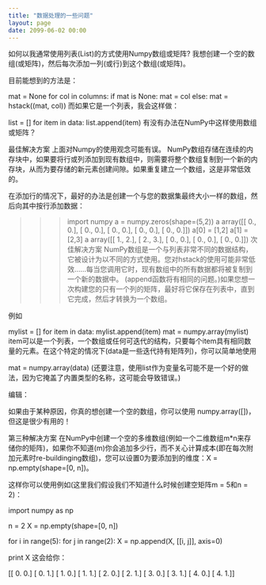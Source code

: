 ```yaml
---
title: "数据处理的一些问题"
layout: page
date: 2099-06-02 00:00
---
```


如何以我通常使用列表(List)的方式使用Numpy数组或矩阵? 我想创建一个空的数组(或矩阵)，然后每次添加一列(或行)到这个数组(或矩阵)。

目前能想到的方法是：

mat = None
for col in columns:
    if mat is None:
        mat = col
    else:
        mat = hstack((mat, col))
而如果它是一个列表，我会这样做：

list = []
for item in data:
    list.append(item)
有没有办法在NumPy中这样使用数组或矩阵？

最佳解决方案
上面对Numpy的使用观念可能有误。 NumPy数组存储在连续的内存块中，如果要将行或列添加到现有数组中，则需要将整个数组复制到一个新的内存块，从而为要存储的新元素创建间隙。如果重复建立一个数组，这是非常低效的。

在添加行的情况下，最好的办法是创建一个与您的数据集最终大小一样的数组，然后向其中按行添加数据：

>>> import numpy
>>> a = numpy.zeros(shape=(5,2))
>>> a
array([[ 0.,  0.],
   [ 0.,  0.],
   [ 0.,  0.],
   [ 0.,  0.],
   [ 0.,  0.]])
>>> a[0] = [1,2]
>>> a[1] = [2,3]
>>> a
array([[ 1.,  2.],
   [ 2.,  3.],
   [ 0.,  0.],
   [ 0.,  0.],
   [ 0.,  0.]])
次佳解决方案
NumPy数组是一个与列表非常不同的数据结构，它被设计为以不同的方式使用。您对hstack的使用可能非常低效......每当您调用它时，现有数组中的所有数据都将被复制到一个新的数据中。 (append函数将有相同的问题。)如果您想一次构建您的只有一个列的矩阵，最好将它保存在列表中，直到它完成，然后才转换为一个数组。

例如


mylist = []
for item in data:
    mylist.append(item)
mat = numpy.array(mylist)
item可以是一个列表，一个数组或任何可迭代的结构，只要每个item具有相同数量的元素。在这个特定的情况下(data是一些迭代持有矩阵列)，你可以简单地使用


mat = numpy.array(data)
(还要注意，使用list作为变量名可能不是一个好的做法，因为它掩盖了内置类型的名称，这可能会导致错误。)

编辑：

如果由于某种原因，你真的想创建一个空的数组，你可以使用 numpy.array([])，但这是很少有用的！

第三种解决方案
在NumPy中创建一个空的多维数组(例如一个二维数组m*n来存储你的矩阵)，如果你不知道(m)你会追加多少行，而不关心计算成本(即在每次附加元素时re-buildinging数组)，您可以设置0为要添加到的维度：X = np.empty(shape=[0, n])。

这样你可以使用例如(这里我们假设我们不知道什么时候创建空矩阵m = 5和n = 2)：

import numpy as np

n = 2
X = np.empty(shape=[0, n])

for i in range(5):
    for j  in range(2):
        X = np.append(X, [[i, j]], axis=0)

print X
这会给你：

[[ 0.  0.]
 [ 0.  1.]
 [ 1.  0.]
 [ 1.  1.]
 [ 2.  0.]
 [ 2.  1.]
 [ 3.  0.]
 [ 3.  1.]
 [ 4.  0.]
 [ 4.  1.]]
